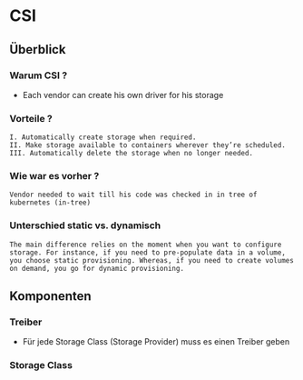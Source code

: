 # CSI 

## Überblick 

### Warum CSI ?

  * Each vendor can create his own driver for his storage 

### Vorteile ? 

```
I. Automatically create storage when required.
II. Make storage available to containers wherever they’re scheduled.
III. Automatically delete the storage when no longer needed. 
```

### Wie war es vorher ?

```
Vendor needed to wait till his code was checked in in tree of kubernetes (in-tree)
```

### Unterschied static vs. dynamisch 

```
The main difference relies on the moment when you want to configure storage. For instance, if you need to pre-populate data in a volume, you choose static provisioning. Whereas, if you need to create volumes on demand, you go for dynamic provisioning.
```

## Komponenten 

### Treiber 

  * Für jede Storage Class (Storage Provider) muss es einen Treiber geben

### Storage Class 
